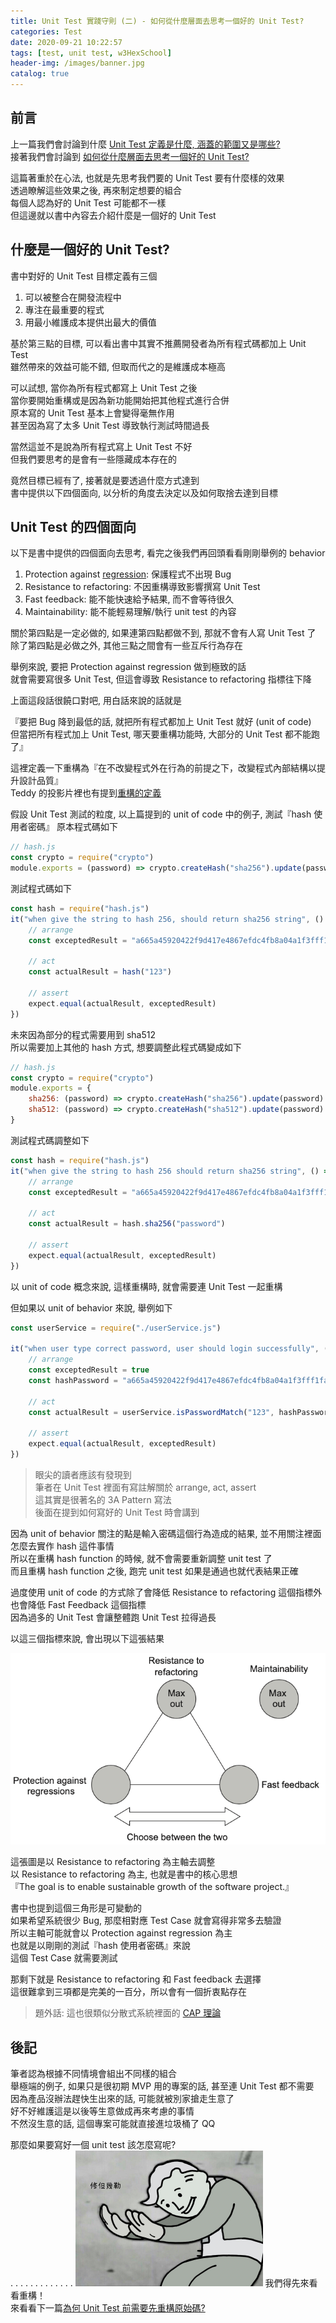 ```yaml
---
title: Unit Test 實踐守則 (二) - 如何從什麼層面去思考一個好的 Unit Test?
categories: Test
date: 2020-09-21 10:22:57
tags: [test, unit test, w3HexSchool]
header-img: /images/banner.jpg
catalog: true
---
```


## 前言

上一篇我們會討論到什麼 [Unit Test 定義是什麼, 涵蓋的範圍又是哪些?](/2020/09/14/unit-test-best-practice-part-1/)  
接著我們會討論到 [如何從什麼層面去思考一個好的 Unit Test?](/2020/09/21/unit-test-best-practice-part-2/)

這篇著重於在心法, 也就是先思考我們要的 Unit Test 要有什麼樣的效果  
透過瞭解這些效果之後, 再來制定想要的組合  
每個人認為好的 Unit Test 可能都不一樣  
但這邊就以書中內容去介紹什麼是一個好的 Unit Test  

## 什麼是一個好的 Unit Test?

書中對好的 Unit Test 目標定義有三個  
1. 可以被整合在開發流程中
2. 專注在最重要的程式
3. 用最小維護成本提供出最大的價值

基於第三點的目標, 可以看出書中其實不推薦開發者為所有程式碼都加上 Unit Test  
雖然帶來的效益可能不錯, 但取而代之的是維護成本極高  

可以試想, 當你為所有程式都寫上 Unit Test 之後  
當你要開始重構或是因為新功能開始把其他程式進行合併  
原本寫的 Unit Test 基本上會變得毫無作用  
甚至因為寫了太多 Unit Test 導致執行測試時間過長  

當然這並不是說為所有程式寫上 Unit Test 不好  
但我們要思考的是會有一些隱藏成本存在的  

竟然目標已經有了, 接著就是要透過什麼方式達到  
書中提供以下四個面向, 以分析的角度去決定以及如何取捨去達到目標  

## Unit Test 的四個面向

以下是書中提供的四個面向去思考, 看完之後我們再回頭看看剛剛舉例的 behavior  
1. Protection against [regression](https://en.wikipedia.org/wiki/Software_regression): 保護程式不出現 Bug
2. Resistance to refactoring: 不因重構導致影響撰寫 Unit Test
3. Fast feedback: 能不能快速給予結果, 而不會等待很久
4. Maintainability: 能不能輕易理解/執行 unit test 的內容

關於第四點是一定必做的, 如果連第四點都做不到, 那就不會有人寫 Unit Test 了  
除了第四點是必做之外, 其他三點之間會有一些互斥行為存在  

舉例來說, 要把 Protection against regression 做到極致的話  
就會需要寫很多 Unit Test, 但這會導致 Resistance to refactoring 指標往下降  

上面這段話很饒口對吧, 用白話來說的話就是  

『要把 Bug 降到最低的話, 就把所有程式都加上 Unit Test 就好 (unit of code)  
但當把所有程式加上 Unit Test, 哪天要重構功能時, 大部分的 Unit Test 都不能跑了』

這裡定義一下重構為『在不改變程式外在行為的前提之下，改變程式內部結構以提升設計品質』  
Teddy 的投影片裡也有提到[重構的定義](https://www.slideshare.net/teddysoft/ss-238494517?fbclid=IwAR3zNqIevurDkP0pz3FbidPNgYG1wsO7YcatIIUoKf6KRtXsp_xDTYZzFp4)  

假設 Unit Test 測試的粒度, 以上篇提到的 unit of code 中的例子, 測試『hash 使用者密碼』
原本程式碼如下
```js
// hash.js
const crypto = require("crypto")
module.exports = (password) => crypto.createHash("sha256").update(password).digest("hex")
```

測試程式碼如下  
```js
const hash = require("hash.js")
it("when give the string to hash 256, should return sha256 string", () => {
    // arrange
    const exceptedResult = "a665a45920422f9d417e4867efdc4fb8a04a1f3fff1fa07e998e86f7f7a27ae3"
    
    // act		
    const actualResult = hash("123")

    // assert
    expect.equal(actualResult, exceptedResult)
})
```

未來因為部分的程式需要用到 sha512  
所以需要加上其他的 hash 方式, 想要調整此程式碼變成如下  
```js
// hash.js
const crypto = require("crypto")
module.exports = {
    sha256: (password) => crypto.createHash("sha256").update(password).digest("hex"),
    sha512: (password) => crypto.createHash("sha512").update(password).digest("hex")
}
```

測試程式碼調整如下  
```js
const hash = require("hash.js")
it("when give the string to hash 256 should return sha256 string", () => {
    // arrange
    const exceptedResult = "a665a45920422f9d417e4867efdc4fb8a04a1f3fff1fa07e998e86f7f7a27ae3"
    
    // act
    const actualResult = hash.sha256("password")

    // assert
    expect.equal(actualResult, exceptedResult)
})
```
以 unit of code 概念來說, 這樣重構時, 就會需要連 Unit Test 一起重構  

但如果以 unit of behavior 來說, 舉例如下  
```js
const userService = require("./userService.js")

it("when user type correct password, user should login successfully", () => {
    // arrange
    const exceptedResult = true
    const hashPassword = "a665a45920422f9d417e4867efdc4fb8a04a1f3fff1fa07e998e86f7f7a27ae3"
    
    // act
    const actualResult = userService.isPasswordMatch("123", hashPassword)

    // assert
    expect.equal(actualResult, exceptedResult)
})
```

> 眼尖的讀者應該有發現到  
> 筆者在 Unit Test 裡面有寫註解關於 arrange, act, assert  
> 這其實是很著名的 3A Pattern 寫法  
> 後面在提到如何寫好的 Unit Test 時會講到  

因為 unit of behavior 關注的點是輸入密碼這個行為造成的結果, 並不用關注裡面怎麼去實作 hash 這件事情  
所以在重構 hash function 的時候, 就不會需要重新調整 unit test 了  
而且重構 hash function 之後, 跑完 unit test 如果是通過也就代表結果正確  

過度使用 unit of code 的方式除了會降低 Resistance to refactoring 這個指標外  
也會降低 Fast Feedback 這個指標  
因為過多的 Unit Test 會讓整體跑 Unit Test 拉得過長  

以這三個指標來說, 會出現以下這張結果  

![](/images/unit-test/unit-test-best-practice-02.png)

這張圖是以 Resistance to refactoring 為主軸去調整    
以 Resistance to refactoring 為主, 也就是書中的核心思想  
『The goal is to enable sustainable growth of the software project.』  

書中也提到這個三角形是可變動的  
如果希望系統很少 Bug, 那麼相對應 Test Case 就會寫得非常多去驗證  
所以主軸可能就會以 Protection against regression 為主  
也就是以剛剛的測試『hash 使用者密碼』來說  
這個 Test Case 就需要測試  

那剩下就是 Resistance to refactoring 和 Fast feedback 去選擇  
這很難拿到三項都是完美的一百分，所以會有一個折衷點存在  


> 題外話: 這也很類似分散式系統裡面的 [CAP 理論](https://zh.wikipedia.org/zh-hant/CAP%E5%AE%9A%E7%90%86)

## 後記

筆者認為根據不同情境會組出不同樣的組合  
舉極端的例子, 如果只是很初期 MVP 用的專案的話, 甚至連 Unit Test 都不需要  
因為產品沒辦法趕快生出來的話, 可能就被別家搶走生意了   
好不好維護這是以後等生意做成再來考慮的事情  
不然沒生意的話, 這個專案可能就直接進垃圾桶了 QQ  

那麼如果要寫好一個 unit test 該怎麼寫呢?  
.
.
.
.
.
.
.
.
.
.
.
.
.
<img src="/images/wait.png" style="margin: 0" width=300 />
我們得先來看看重構！  
來看看下一篇[為何 Unit Test 前需要先重構原始碼? ](/2020/09/28/unit-test-best-practice-part-3/)  